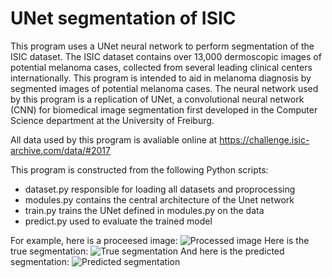 # UNet segmentation of ISIC
This program uses a UNet neural network to perform segmentation of the ISIC dataset. The ISIC dataset contains over 13,000 dermoscopic images of potential melanoma cases, collected from several leading clinical centers internationally. This program is intended to aid in melanoma diagnosis by segmented images of potential melanoma cases.
The neural network used by this program is a replication of UNet, a convolutional neural network (CNN) for biomedical image segmentation first developed in the Computer Science department at the University of Freiburg.

All data used by this program is avaliable online at https://challenge.isic-archive.com/data/#2017

This program is constructed from the following Python scripts:
* dataset.py responsible for loading all datasets and proprocessing
* modules.py contains the central architecture of the Unet network
* train.py trains the UNet defined in modules.py on the data
* predict.py used to evaluate the trained model

For example, here is a proceesed image:
![Processed image](https://github.com/Jaehaerys-III/PatternFlow/tree/topic-recognition/dice_problem/original.png?raw=true)
Here is the true segmentation:
![True segmentation](https://github.com/Jaehaerys-III/PatternFlow/tree/topic-recognition/dice_problem/segmented.png?raw=true)
And here is the predicted segmentation:
![Predicted segmentation](https://github.com/Jaehaerys-III/PatternFlow/tree/topic-recognition/dice_problem/segmented_prediction.png?raw=true)